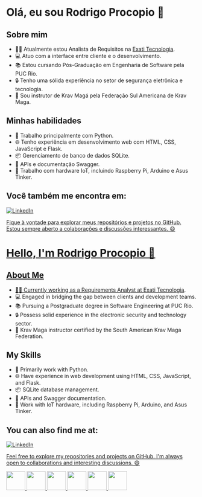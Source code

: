 # Olá, eu sou Rodrigo Procopio 👋

## Sobre mim
- 👨‍💼 Atualmente estou Analista de Requisitos na [Exati Tecnologia](https://exati.com.br/).
- 💻 Atuo com a interface entre cliente e o desenvolvimento.
- 📚 Estou cursando Pós-Graduação em Engenharia de Software pela PUC Rio.
- 🔒 Tenho uma sólida experiência no setor de segurança eletrônica e tecnologia.
- 🥋 Sou instrutor de Krav Magá pela Federação Sul Americana de Krav Maga.

## Minhas habilidades

- 🐍 Trabalho principalmente com Python.
- 🌐 Tenho experiência em desenvolvimento web com HTML, CSS, JavaScript e Flask.
- 📦 Gerenciamento de banco de dados SQLite.
- 📖 APIs e documentação Swagger.
- 🌌 Trabalho com hardware IoT, incluindo Raspberry Pi, Arduino e Asus Tinker.

                                                                               
## Você também me encontra em:
<a href="https://www.linkedin.com/in/rodrigoprocopio/">![LinkedIn](https://img.shields.io/badge/linkedin-%230077B5.svg?style=for-the-badge&logo=linkedin&logoColor=white)

Fique à vontade para explorar meus repositórios e projetos no GitHub. Estou sempre aberto a colaborações e discussões interessantes. 😄

# Hello, I'm Rodrigo Procopio 👋

## About Me
- 👨‍💼 Currently working as a Requirements Analyst at [Exati Tecnologia](https://exati.com.br/).
- 💻 Engaged in bridging the gap between clients and development teams.
- 📚 Pursuing a Postgraduate degree in Software Engineering at PUC Rio.
- 🔒 Possess solid experience in the electronic security and technology sector.
- 🥋 Krav Maga instructor certified by the South American Krav Maga Federation.

## My Skills

- 🐍 Primarily work with Python.
- 🌐 Have experience in web development using HTML, CSS, JavaScript, and Flask.
- 📦 SQLite database management.
- 📖 APIs and Swagger documentation.
- 🌌 Work with IoT hardware, including Raspberry Pi, Arduino, and Asus Tinker.

## You can also find me at:
<a href="https://www.linkedin.com/in/rodrigoprocopio/">![LinkedIn](https://img.shields.io/badge/linkedin-%230077B5.svg?style=for-the-badge&logo=linkedin&logoColor=white)

Feel free to explore my repositories and projects on GitHub. I'm always open to collaborations and interesting discussions. 😄

<div style="display: inline">
  <img width='50' height='50' src="https://cdn.jsdelivr.net/gh/devicons/devicon/icons/python/python-original.svg" />
  <img width='50' height='50'src="https://cdn.jsdelivr.net/gh/devicons/devicon/icons/html5/html5-original.svg" />
  <img width='50' height='50'src="https://cdn.jsdelivr.net/gh/devicons/devicon/icons/css3/css3-original.svg" />
  <img width='50' height='50'src="https://cdn.jsdelivr.net/gh/devicons/devicon/icons/javascript/javascript-original.svg" />
  <img width='50' height='50'src="https://cdn.jsdelivr.net/gh/devicons/devicon/icons/sqlite/sqlite-original.svg" />
  <img width='50' height='50'src="https://cdn.jsdelivr.net/gh/devicons/devicon/icons/raspberrypi/raspberrypi-original.svg" />
  <img width='50' height='50 src="https://cdn.jsdelivr.net/gh/devicons/devicon/icons/arduino/arduino-original.svg" />
</div>

